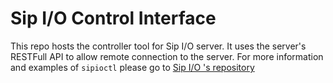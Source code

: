 # Sip I/O Control Interface

This repo hosts the controller tool for Sip I/O server. It uses the server's RESTFull API to allow remote connection
to the server. For more information and examples of `sipioctl` please go to [Sip I/O 's repository](https://github.com/fonoster/sipio)